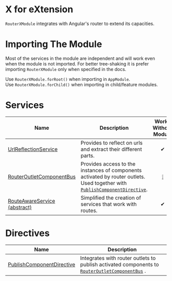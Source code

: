 # X for eXtension
`RouterXModule` integrates with Angular's router to extend its capacities.

# Importing The Module
Most of the services in the module are independent and will work even when the module is not imported. For better tree-shaking it is prefer importing `RouterXModule` only when specified in the docs.

Use `RouterXModule.forRoot()` when importing in `AppModule`.  
Use `RouterXModule.forChild()` when importing in child/feature modules.

# Services

| Name                                                                | Description                                                                                                                             | Works Without Module                                             |
|---------------------------------------------------------------------|-----------------------------------------------------------------------------------------------------------------------------------------|:----------------------------------------------------------------:|
| [UrlReflectionService](/Modules/RouterXModule/UrlReflectionService) | Provides to reflect on urls and extract their different parts.                                                                          | ✔                                                               |
| [RouterOutletComponentBus](/Modules/RouterXModule/RouterOutletComponentBus)                                    | Provides access to the instances of components activated by router outlets. Used together with [`PublishComponentDirective`](/Modules/RouterXModule/PublishComponentDirective). | [❕](/Modules/RouterXModule/RouterOutletComponentBus#How-to-use) |
| [RouteAwareService (abstract)](LINK)                                | Simplified the creation of services that work with routes.                                                                              | ✔                                                               |

# Directives

| Name                              | Description                                                                                   |
|-----------------------------------|-----------------------------------------------------------------------------------------------|
| [PublishComponentDirective](/Modules/RouterXModule/PublishComponentDirective) | Integrates with router outlets to publish activated components to [`RouterOutletComponentBus`](/Modules/RouterXModule/RouterOutletComponentBus) . |
